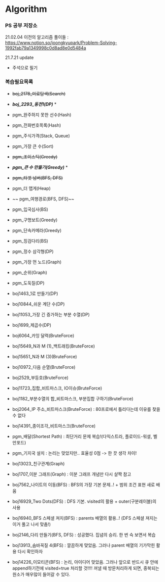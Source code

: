 # Algorithm
### PS 공부 저장소

21.02.04 이전의 알고리즘 풀이들 : https://www.notion.so/joongkyupark/Problem-Solving-1992fab79a1349998c0d8ad8e0d5484a

21.7.21 update
- 주석으로 필기

### 복습필요목록
+ ~~boj_2178_미로탐색(Search)~~
+ ___boj_2293_동전1(DP)___ *
+ pgm_완주하지 못한 선수(Hash)
+ pgm_전화번호목록(Hash)
+ pgm_주식가격(Stack, Queue)
+ pgm_가장 큰 수(Sort)
+ ~~pgm_조이스틱(Greedy)~~
+ ___pgm_큰 수 만들기(Greedy)___ *
+ ~~pgm_타겟 넘버(BFS, DFS)~~
+ pgm_더 맵게(Heap)
+ ~~ pgm_여행경로(BFS, DFS)~~
+ pgm_입국심사(BS)
+ pgm_구명보트(Greedy)
+ pgm_단속카메라(Greedy)
+ pgm_징검다리(BS)
+ pgm_정수 삼각형(DP)
+ pgm_가장 먼 노드(Graph)
+ pgm_순위(Graph)

+ pgm_도둑질(DP)
+ boj1463_1로 만들기(DP)
+ boj10844_쉬운 계단 수(DP)
+ boj11053_가장 긴 증가하는 부분 수열(DP)
+ boj1699_제곱수(DP)

+ boj6064_카잉 달력(BruteForce)
+ boj15649_N과 M (1)_백트래킹(BruteForce)
+ boj15651_N과 M (3)(BruteForce)
+ boj10972_다음 순열(BruteForce)
+ boj2529_부등호(BruteForce)

+ boj11723_집합_비트마스크, IO이슈(BruteForce)
+ boj1182_부분수열의 합_비트마스크, 부분집합 구하기(BruteForce)
+ boj2064_IP 주소_비트마스크(BruteForce) : 80프로에서 틀리다는데 이유를 찾을 수 없다
+ boj14391_종이조각_비트마스크(BruteForce)

+ pgm_배달(Shortest Path) : 최단거리 문제 복습!(다익스트라, 플로이드-워셜, 벨만포드)
+ pgm_기지국 설치 : 논리는 맞았지만.. 효율성 0점 -> 한 끗 생각 차이!

+ boj13023_친구관계(Graph)
+ boj1707_이분 그래프(Graph) : 이분 그래프 개념만 다시 살짝 참고

+ boj7562_나이트의 이동(BFS) : BFS의 가장 기본 문제..! + 범위 조건 표현 새로 배움
+ boj16929_Two Dots(DFS) : DFS 기본. visited의 활용 + outer(구분레이블)의 사용
+ boj16940_BFS 스페셜 져지(BFS) : parents 배열의 활용..! (DFS 스페셜 져지는 이거 풀고 나서 맞춤!)
+ boj2146_다리 만들기(BFS, DFS) : 성공했다. 집념의 승리. 한 번 슥 보면서 복습
+ boj13913_숨바꼭질 4(BFS) : 깔끔하게 맞았음. 그러나 parent 배열의 기가막힌 활용 다시 확인하자
+ boj14226_이모티콘(BFS) : 논리, 아이디어 맞았음. 그러나 앞으로 반드시 큐 안에 append하기전에 visited=true 처리할 것!!!! 꺼낼 때 방문처리하게 되면, 중복되는 원소가 매우많이 들어갈 수 있다.  
